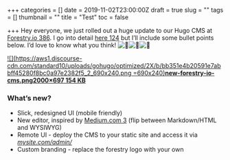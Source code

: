 +++
categories = []
date = 2019-11-02T23:00:00Z
draft = true
slug = ""
tags = []
thumbnail = ""
title = "Test"
toc = false

+++
Hey everyone, we just rolled out a huge update to our Hugo CMS at [Forestry.io 386](https://forestry.io/). I go into detail [here 124](https://forestry.io/blog/post/the-new-forestry-io/) but I’ll include some bullet points below. I’d love to know what you think! ![:evergreen_tree:](https://sjc3.discourse-cdn.com/standard10/images/emoji/twitter/evergreen_tree.png?v=9 ":evergreen_tree:")![:evergreen_tree:](https://sjc3.discourse-cdn.com/standard10/images/emoji/twitter/evergreen_tree.png?v=9 ":evergreen_tree:")![:evergreen_tree:](https://sjc3.discourse-cdn.com/standard10/images/emoji/twitter/evergreen_tree.png?v=9 ":evergreen_tree:")

[![](https://aws1.discourse-cdn.com/standard10/uploads/gohugo/optimized/2X/b/bb351e4b20591e7abbff45280f8bc0a97e2382f5_2_690x240.png =690x240)**new-forestry-io-cms.png2000×697 154 KB**](https://aws1.discourse-cdn.com/standard10/uploads/gohugo/original/2X/b/bb351e4b20591e7abbff45280f8bc0a97e2382f5.png "new-forestry-io-cms.png")

### What’s new?

* Slick, redesigned UI (mobile friendly)
* New editor, inspired by [Medium.com 3](http://medium.com/) (flip between Markdown/HTML and WYSIWYG)
* Remote UI - deploy the CMS to your static site and access it via [_mysite.com/admin/_](http://mysite.com/admin/)
* Custom branding - replace the forestry logo with your own